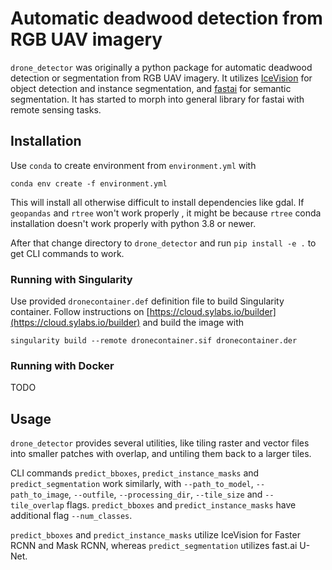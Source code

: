 # Automatic deadwood detection from RGB UAV imagery



`drone_detector` was originally a python package for automatic deadwood detection or segmentation from RGB UAV imagery. It utilizes [IceVision](https://airctic.com) for object detection and instance segmentation, and [fastai](https://docs.fast.ai) for semantic segmentation. It has started to morph into general library for fastai with remote sensing tasks.

## Installation

Use `conda` to create environment from `environment.yml` with

```
conda env create -f environment.yml
```

This will install all otherwise difficult to install dependencies like gdal. If `geopandas` and `rtree` won't work properly , it might be because `rtree` conda installation doesn't work properly with python 3.8 or newer. 

After that change directory to `drone_detector` and run `pip install -e .` to get CLI commands to work.

 ### Running with Singularity
 
 Use provided `dronecontainer.def` definition file to build Singularity container. Follow instructions on [https://cloud.sylabs.io/builder](https://cloud.sylabs.io/builder) and build the image with
 
 ```
 singularity build --remote dronecontainer.sif dronecontainer.der
 ```

### Running with Docker

TODO

## Usage

`drone_detector` provides several utilities, like tiling raster and vector files into smaller patches with overlap, and untiling them back to a larger tiles.

CLI commands `predict_bboxes`, `predict_instance_masks` and `predict_segmentation` work similarly, with `--path_to_model`, `--path_to_image`, `--outfile`, `--processing_dir`, `--tile_size` and `--tile_overlap` flags. `predict_bboxes` and `predict_instance_masks` have additional flag `--num_classes`.

`predict_bboxes` and `predict_instance_masks` utilize IceVision for Faster RCNN and Mask RCNN, whereas `predict_segmentation` utilizes fast.ai U-Net. 
